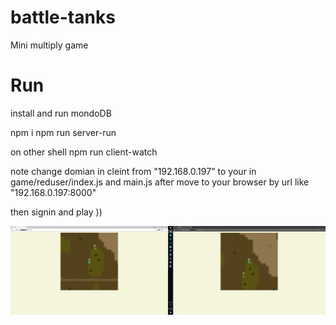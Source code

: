 # battle-tanks

Mini multiply game


# Run

install and run mondoDB

npm i
npm run server-run

on other shell
npm run client-watch

note change domian in cleint from "192.168.0.197" to your in game/reduser/index.js and main.js
after move to your browser by url like "192.168.0.197:8000"

then signin and play ))

![alt tag](previews/previews.png)
